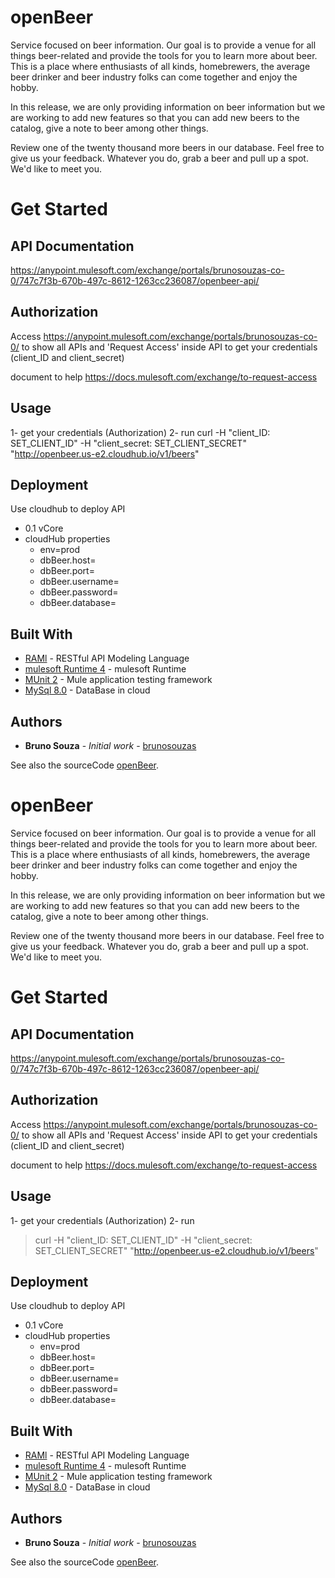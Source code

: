 
# openBeer

Service focused on beer information. Our goal is to provide a venue for all things beer-related and provide the tools for you to learn more about beer. This is a place where enthusiasts of all kinds, homebrewers, the average beer drinker and beer industry folks can come together and enjoy the hobby.

In this release, we are only providing information on beer information but we are working to add new features so that you can add new beers to the catalog, give a note to beer among other things.

Review one of the twenty thousand more beers in our database. Feel free to give us your feedback. Whatever you do, grab a beer and pull up a spot. We'd like to meet you.

# Get Started

## API Documentation
https://anypoint.mulesoft.com/exchange/portals/brunosouzas-co-0/747c7f3b-670b-497c-8612-1263cc236087/openbeer-api/

## Authorization
Access https://anypoint.mulesoft.com/exchange/portals/brunosouzas-co-0/ to show all APIs and 'Request Access' inside API to get your credentials (client_ID and client_secret)

document to help https://docs.mulesoft.com/exchange/to-request-access

## Usage
1- get your credentials (Authorization)
2- run curl -H "client_ID: SET_CLIENT_ID" -H "client_secret: SET_CLIENT_SECRET" "http://openbeer.us-e2.cloudhub.io/v1/beers"

## Deployment

Use cloudhub to deploy API
- 0.1 vCore
- cloudHub properties
  - env=prod
  - dbBeer.host=
  - dbBeer.port=
  - dbBeer.username=
  - dbBeer.password=
  - dbBeer.database=

## Built With

* [RAMl](https://raml.org) - RESTful API Modeling Language
* [mulesoft Runtime 4](https://docs.mulesoft.com/mule-runtime/4.2/) - mulesoft Runtime
* [MUnit 2](https://docs.mulesoft.com/munit/2.0/) - Mule application testing framework
* [MySql 8.0](https://azure.microsoft.com/en-us/services/mysql/) - DataBase in cloud

## Authors

* **Bruno Souza** - *Initial work* - [brunosouzas](https://github.com/brunosouzas)

See also the sourceCode [openBeer](https://github.com/brunosouzas/openBeer-api-v1).
# openBeer

Service focused on beer information. Our goal is to provide a venue for all things beer-related and provide the tools for you to learn more about beer. This is a place where enthusiasts of all kinds, homebrewers, the average beer drinker and beer industry folks can come together and enjoy the hobby.

In this release, we are only providing information on beer information but we are working to add new features so that you can add new beers to the catalog, give a note to beer among other things.

Review one of the twenty thousand more beers in our database. Feel free to give us your feedback. Whatever you do, grab a beer and pull up a spot. We'd like to meet you.

# Get Started

## API Documentation
https://anypoint.mulesoft.com/exchange/portals/brunosouzas-co-0/747c7f3b-670b-497c-8612-1263cc236087/openbeer-api/

## Authorization
Access https://anypoint.mulesoft.com/exchange/portals/brunosouzas-co-0/ to show all APIs and 'Request Access' inside API to get your credentials (client_ID and client_secret)

document to help https://docs.mulesoft.com/exchange/to-request-access

## Usage
1- get your credentials (Authorization)
2- run
> curl -H "client_ID: SET_CLIENT_ID" -H "client_secret: SET_CLIENT_SECRET" "http://openbeer.us-e2.cloudhub.io/v1/beers"

## Deployment

Use cloudhub to deploy API
- 0.1 vCore
- cloudHub properties
  - env=prod
  - dbBeer.host=
  - dbBeer.port=
  - dbBeer.username=
  - dbBeer.password=
  - dbBeer.database=

## Built With

* [RAMl](https://raml.org) - RESTful API Modeling Language
* [mulesoft Runtime 4](https://docs.mulesoft.com/mule-runtime/4.2/) - mulesoft Runtime
* [MUnit 2](https://docs.mulesoft.com/munit/2.0/) - Mule application testing framework
* [MySql 8.0](https://azure.microsoft.com/en-us/services/mysql/) - DataBase in cloud

## Authors

* **Bruno Souza** - *Initial work* - [brunosouzas](https://github.com/brunosouzas)

See also the sourceCode [openBeer](https://github.com/brunosouzas/openBeer-api-v1).
